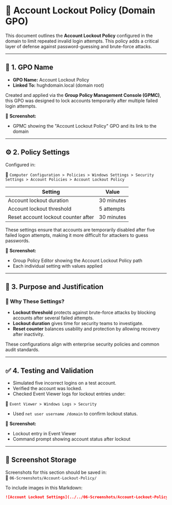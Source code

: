 # 🚫 Account Lockout Policy (Domain GPO)

This document outlines the **Account Lockout Policy** configured in the domain to limit repeated invalid login attempts. This policy adds a critical layer of defense against password-guessing and brute-force attacks.

---

## 📛 1. GPO Name

- **GPO Name:** Account Lockout Policy  
- **Linked To:** hughdomain.local (domain root)

Created and applied via the **Group Policy Management Console (GPMC)**, this GPO was designed to lock accounts temporarily after multiple failed login attempts.

📸 **Screenshot:**
- GPMC showing the "Account Lockout Policy" GPO and its link to the domain

---

## ⚙️ 2. Policy Settings

Configured in:

📂 `Computer Configuration > Policies > Windows Settings > Security Settings > Account Policies > Account Lockout Policy`

| Setting                                 | Value         |
|-----------------------------------------|---------------|
| Account lockout duration                | 30 minutes    |
| Account lockout threshold               | 5 attempts    |
| Reset account lockout counter after     | 30 minutes    |

These settings ensure that accounts are temporarily disabled after five failed logon attempts, making it more difficult for attackers to guess passwords.

📸 **Screenshot:**
- Group Policy Editor showing the Account Lockout Policy path  
- Each individual setting with values applied

---

## 📌 3. Purpose and Justification

### 🔐 Why These Settings?

- **Lockout threshold** protects against brute-force attacks by blocking accounts after several failed attempts.
- **Lockout duration** gives time for security teams to investigate.
- **Reset counter** balances usability and protection by allowing recovery after inactivity.

These configurations align with enterprise security policies and common audit standards.

---

## ✅ 4. Testing and Validation

- Simulated five incorrect logins on a test account.
- Verified the account was locked.
- Checked Event Viewer logs for lockout entries under:

📂 `Event Viewer > Windows Logs > Security`

- Used `net user username /domain` to confirm lockout status.

📸 **Screenshot:**
- Lockout entry in Event Viewer
- Command prompt showing account status after lockout

---

## 📁 Screenshot Storage

Screenshots for this section should be saved in:  
📂 `06-Screenshots/Account-Lockout-Policy/`

To include images in this Markdown:

```md
![Account Lockout Settings](../../06-Screenshots/Account-Lockout-Policy/account-lockout-settings.png)
